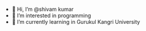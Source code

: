- 👋 Hi, I’m @shivam kumar
- 👀 I’m interested in programming
- 🌱 I’m currently learning in Gurukul Kangri University

  

<!---
shivam7290k/shivam7290k is a ✨ special ✨ repository because its `README.md` (this file) appears on your GitHub profile.
You can click the Preview link to take a look at your changes.
--->
